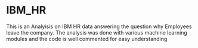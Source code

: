 # IBM_HR
This is an Analyisis on IBM HR data answering the question why Employees leave the company. 
The analysis was done with various machine learning modules and the code is well commented for easy understanding
